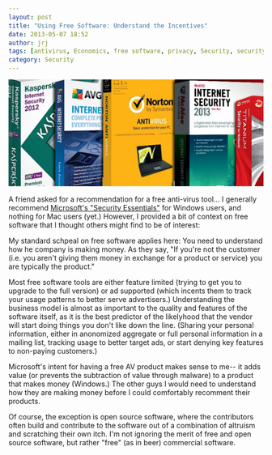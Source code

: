 ```yaml
---
layout: post
title: "Using Free Software: Understand the Incentives"
date: 2013-05-07 18:52
author: jrj
tags: [antivirus, Economics, free software, privacy, Security, security, Technology]
category: Security
---
```

![Free Security Software](/assets/postheads/securitysoftware.png "Free Security Softwre")

A friend asked for a recommendation for a free anti-virus tool... I generally recommend [Microsoft's "Security Essentials"](http://www.microsoft.com/security/pc-security/mse.aspx) for Windows users, and nothing for Mac users (yet.) However, I provided a bit of context on free software that I thought others might find to be of interest:

My standard schpeal on free software applies here: You need to understand how he company is making money. As they say, "If you're not the customer (i.e. you aren't giving them money in exchange for a product or service) you are typically the product."

Most free software tools are either feature limited (trying to get you to upgrade to the full version) or ad supported (which incents them to track your usage patterns to better serve advertisers.) Understanding the business model is almost as important to the quality and features of the software itself, as it is the best predictor of the likelyhood that the vendor will start doing things you don't like down the line. (Sharing your personal information, either in anonomized aggregate or full personal information in a mailing list, tracking usage to better target ads, or start denying key features to non-paying customers.)

Microsoft's intent for having a free AV product makes sense to me-- it adds value (or prevents the subtraction of value through malware) to a product that makes money (Windows.) The other guys I would need to understand how they are making money before I could comfortably recomment their products.

Of course, the exception is open source software, where the contributors often build and contribute to the software out of a combination of altruism and scratching their own itch. I'm not ignoring the merit of free and open source software, but rather "free" (as in beer) commercial software.
